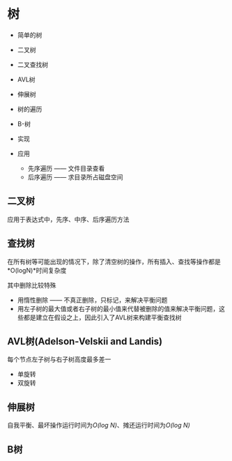 # 树
- 简单的树
- 二叉树
- 二叉查找树
- AVL树
- 伸展树
- 树的遍历
- B-树

- 实现
- 应用
  - 先序遍历 —— 文件目录查看
  - 后序遍历 —— 求目录所占磁盘空间

## 二叉树
应用于表达式中，先序、中序、后序遍历方法

## 查找树
在所有树等可能出现的情况下，除了清空树的操作，所有插入、查找等操作都是*O(logN)*时间复杂度

其中删除比较特殊
- 用惰性删除 —— 不真正删除，只标记，来解决平衡问题
- 用左子树的最大值或者右子树的最小值来代替被删除的值来解决平衡问题，这些都是建立在假设之上，因此引入了AVL树来构建平衡查找树

## AVL树(Adelson-Velskii and Landis)
每个节点左子树与右子树高度最多差一

- 单旋转
- 双旋转

## 伸展树
自我平衡、最坏操作运行时间为*O(log N)*、摊还运行时间为*O(log N)*
 
 ## B树